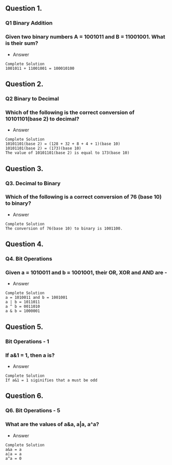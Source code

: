 ## Question 1.
### Q1 Binary Addition
### Given two binary numbers A = 1001011 and B = 11001001. What is their sum?
* Answer
```text
Complete Solution
1001011 + 11001001 = 100010100
```

## Question 2.
### Q2 Binary to Decimal
### Which of the following is the correct conversion of 10101101(base 2) to decimal?
* Answer
```text
Complete Solution
10101101(base 2) = (128 + 32 + 8 + 4 + 1)(base 10)
10101101(base 2) = (173)(base 10)
The value of 10101101(base 2) is equal to 173(base 10)
```
## Question 3.
### Q3. Decimal to Binary
### Which of the following is a correct conversion of 76 (base 10) to binary?
* Answer
```text
Complete Solution
The conversion of 76(base 10) to binary is 1001100.
```
## Question 4.
### Q4. Bit Operations
### Given a = 1010011 and b = 1001001, their OR, XOR and AND are -
* Answer
```text
Complete Solution
a = 1010011 and b = 1001001
a | b = 1011011
a ^ b = 0011010
a & b = 1000001
```
## Question 5.
### Bit Operations - 1
### If a&1 = 1, then a is?
* Answer
```text
Complete Solution
If a&1 = 1 siginifies that a must be odd
```
## Question 6.
### Q6. Bit Operations - 5
### What are the values of a&a, a|a, a^a?
* Answer
```text
Complete Solution
a&a = a
a|a = a
a^a = 0
```